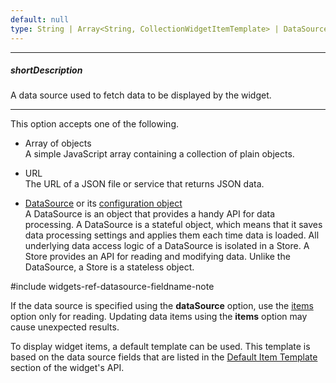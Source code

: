 ```yaml
---
default: null
type: String | Array<String, CollectionWidgetItemTemplate> | DataSource | DataSource_Options
---
```

---
##### shortDescription
A data source used to fetch data to be displayed by the widget.

---
This option accepts one of the following.

- Array of objects      
 A simple JavaScript array containing a collection of plain objects.

- URL       
  The URL of a JSON file or service that returns JSON data.

- [DataSource](/api-reference/30%20Data%20Layer/DataSource '/Documentation/ApiReference/Data_Layer/DataSource/') or its [configuration object](/api-reference/30%20Data%20Layer/DataSource/1%20Configuration '/Documentation/ApiReference/Data_Layer/DataSource/Configuration/')      
 A DataSource is an object that provides a handy API for data processing. A DataSource is a stateful object, which means that it saves data processing settings and applies them each time data is loaded. All underlying data access logic of a DataSource is isolated in a Store. A Store provides an API for reading and modifying data. Unlike the DataSource, a Store is a stateless object.

#include widgets-ref-datasource-fieldname-note

If the data source is specified using the **dataSource** option, use the [items](/api-reference/10%20UI%20Widgets/CollectionWidget/1%20Configuration/items.md '{basewidgetpath}/Configuration/#items') option only for reading. Updating data items using the **items** option may cause unexpected results.

To display widget items, a default template can be used. This template is based on the data source fields that are listed in the [Default Item Template](/api-reference/10%20UI%20Widgets/CollectionWidget/5%20Default%20Item%20Template '{basewidgetpath}/Default_Item_Template/') section of the widget's API.